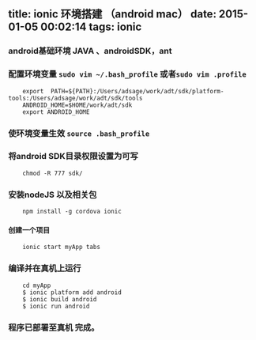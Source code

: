 title: ionic 环境搭建 （android mac）
date: 2015-01-05 00:02:14
tags: ionic
---

### android基础环境 JAVA 、androidSDK，ant 

### 配置环境变量 `sudo vim ~/.bash_profile` 或者`sudo vim .profile `

		export  PATH=${PATH}:/Users/adsage/work/adt/sdk/platform-tools:/Users/adsage/work/adt/sdk/tools
		ANDROID_HOME=$HOME/work/adt/sdk
		export ANDROID_HOME

### 使环境变量生效 `source .bash_profile`

### 将android SDK目录权限设置为可写 

		chmod -R 777 sdk/

### 安装nodeJS 以及相关包

		npm install -g cordova ionic

#### 创建一个项目 

		ionic start myApp tabs

### 编译并在真机上运行

		cd myApp
		$ ionic platform add android
		$ ionic build android
		$ ionic run android 

### 程序已部署至真机 完成。

